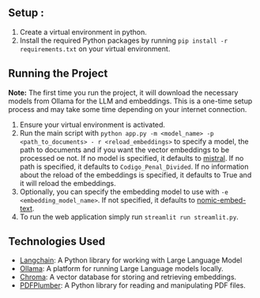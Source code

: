 ## Setup :
1. Create a virtual environment in python.
2. Install the required Python packages by running `pip install -r requirements.txt` on your virtual environment.

## Running the Project

**Note:** The first time you run the project, it will download the necessary models from Ollama for the LLM and embeddings. This is a one-time setup process and may take some time depending on your internet connection.

1. Ensure your virtual environment is activated.
2. Run the main script with `python app.py -m <model_name> -p <path_to_documents> - r <reload_embeddings>` to specify a model, the path to documents and if you want the vector embeddings to be processed oe not. If no model is specified, it defaults to [mistral](https://ollama.com/library/mistral). If no path is specified, it defaults to `Codigo_Penal_Divided`. If no information about the reload of the embeddings is specified, it defaults to True and it will reload the embeddings.
3. Optionally, you can specify the embedding model to use with `-e <embedding_model_name>`. If not specified, it defaults to [nomic-embed-text](https://ollama.com/library/nomic-embed-text).
4. To run the web application simply run `streamlit run streamlit.py`.

## Technologies Used

- [Langchain](https://github.com/langchain/langchain): A Python library for working with Large Language Model
- [Ollama](https://ollama.ai/): A platform for running Large Language models locally.
- [Chroma](https://docs.trychroma.com/): A vector database for storing and retrieving embeddings.
- [PDFPlumber]([https://pypi.org/project/PyPDF2/](https://pypi.org/project/pdfplumber/0.1.2/)): A Python library for reading and manipulating PDF files.
